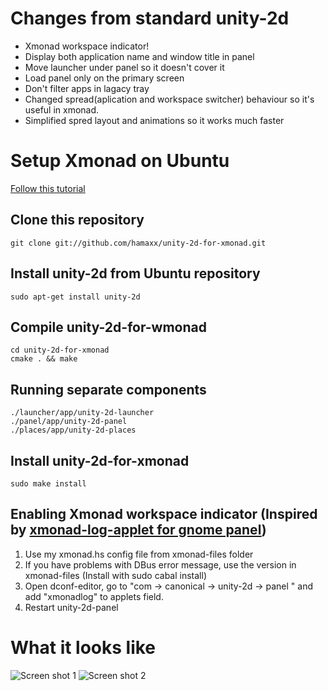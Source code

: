 # Changes from standard unity-2d

* Xmonad workspace indicator!
* Display both application name and window title in panel
* Move launcher under panel so it doesn't cover it
* Load panel only on the primary screen
* Don't filter apps in lagacy tray
* Changed spread(aplication and workspace switcher) behaviour so it's useful in xmonad.
* Simplified spred layout and animations so it works much faster

# Setup Xmonad on Ubuntu

   [Follow this tutorial](http://markhansen.co.nz/xmonad-ubuntu-oneiric/)

## Clone this repository

    git clone git://github.com/hamaxx/unity-2d-for-xmonad.git

## Install unity-2d from Ubuntu repository

    sudo apt-get install unity-2d

## Compile unity-2d-for-wmonad

    cd unity-2d-for-xmonad
    cmake . && make

## Running separate components

    ./launcher/app/unity-2d-launcher
    ./panel/app/unity-2d-panel
    ./places/app/unity-2d-places

## Install unity-2d-for-xmonad

    sudo make install

## Enabling Xmonad workspace indicator (Inspired by [xmonad-log-applet for gnome panel](http://uhsure.com/xmonad-log-applet.html))

1. Use my xmonad.hs config file from xmonad-files folder
2. If you have problems with DBus error message, use the version in xmonad-files (Install with sudo cabal install)
3. Open dconf-editor, go to "com -> canonical -> unity-2d -> panel " and add "xmonadlog" to applets field.
4. Restart unity-2d-panel

# What it looks like

![Screen shot 1](/hamaxx/unity-2d-for-xmonad/raw/master/docs/ss1.png)
![Screen shot 2](/hamaxx/unity-2d-for-xmonad/raw/master/docs/ss2.png)
